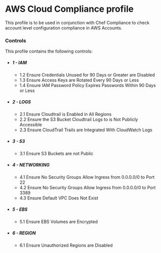 # AWS Cloud Compliance profile

This profile is to be used in conjunction with Chef Compliance to check account level configuration compliance in AWS Accounts. 

### Controls
This profile contains the following controls:
- ##### 1 - IAM
  - 1.2 Ensure Credentials Unused for 90 Days or Greater are Disabled
  - 1.3 Ensure Access Keys are Rotated Every 90 Days or Less
  - 1.4 Ensure IAM Password Policy Expires Passwords Within 90 Days or Less

- ##### 2 - LOGS
  - 2.1 Ensure Cloudtrail is Enabled in All Regions
  - 2.2 Ensure the S3 Bucket Cloudtrail Logs to is Not Publicly Accessible
  - 2.3 Ensure CloudTrail Trails are Integrated With CloudWatch Logs

- ##### 3 - S3
  - 3.1 Ensure S3 Buckets are not Public

- ##### 4 - NETWORKING
  - 4.1 Ensure No Security Groups Allow Ingress from 0.0.0.0/0 to Port 22
  - 4.2 Ensure No Security Groups Allow Ingress from 0.0.0.0/0 to Port 3389
  - 4.3 Ensure Default VPC Does Not Exist

- ##### 5 - EBS
  - 5.1 Ensure EBS Volumes are Encrypted

- ##### 6 - REGION
  - 6.1 Ensure Unauthorized Regions are Disabled
